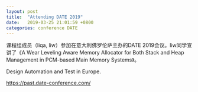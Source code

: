 ```yaml
---
layout: post
title:  "Attending DATE 2019"
date:   2019-03-25 21:01:59 +0800
categories: conference DATE
---
```

课程组成员（liqa, liw）参加在意大利佛罗伦萨主办的DATE 2019会议。liw同学宣讲了《A Wear Leveling Aware Memory Allocator for Both Stack and Heap Management in PCM-based Main Memory Systems》。

Design Automation and Test in Europe.

<a href="https://past.date-conference.com/">
https://past.date-conference.com/
</a>


